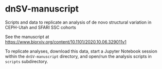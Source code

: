 # dnSV-manuscript
Scripts and data to replicate an analysis of de novo structural variation in CEPH-Utah and SFARI SSC cohorts

See the manuscript at https://www.biorxiv.org/content/10.1101/2020.10.06.329011v1


To replicate analyses, download this data, start a Jupyter Notebook session within the `dnSV-manuscript` directory, and open/run the analysis scripts in `scripts` subdirectory.
